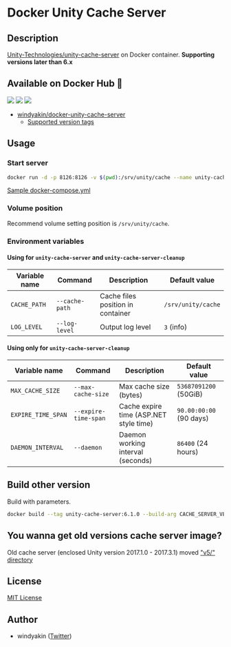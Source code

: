 # Docker Unity Cache Server

## Description

[Unity-Technologies/unity-cache-server](https://github.com/Unity-Technologies/unity-cache-server) on Docker container. **Supporting versions later than 6.x**

## Available on Docker Hub 🐳

![](https://images.microbadger.com/badges/image/windyakin/docker-unity-cache-server.svg)
![](https://github.com/windyakin/docker-unity-cache-server/workflows/Publish%20to%20Docker%20Hub/badge.svg?branch=master)
![](https://img.shields.io/docker/pulls/windyakin/docker-unity-cache-server?label=Docker%20pulls&logo=docker&logoColor=white)

* [windyakin/docker-unity-cache-server](https://hub.docker.com/r/windyakin/docker-unity-cache-server)
  * [Supported version tags](https://hub.docker.com/r/windyakin/docker-unity-cache-server/tags/)

## Usage

### Start server

```sh
docker run -d -p 8126:8126 -v $(pwd):/srv/unity/cache --name unity-cache-server windyakin/docker-unity-cache-server
```

[Sample docker-compose.yml](docker-compose.yml)

### Volume position

Recommend volume setting position is `/srv/unity/cache`.

### Environment variables

#### Using for `unity-cache-server` and `unity-cache-server-cleanup`

| Variable name |    Command     |            Description            |   Default value    |
| ------------- | -------------- | --------------------------------- | ------------------ |
| `CACHE_PATH`  | `--cache-path` | Cache files position in container | `/srv/unity/cache` |
| `LOG_LEVEL`   | `--log-level`  | Output log level                  | `3` (info)         |

#### Using only for `unity-cache-server-cleanup`

|   Variable name    |       Command        |              Description               |      Default value      |
| ------------------ | -------------------- | -------------------------------------- | ----------------------- |
| `MAX_CACHE_SIZE`   | `--max-cache-size`   | Max cache size (bytes)                 | `53687091200` (50GiB)   |
| `EXPIRE_TIME_SPAN` | `--expire-time-span` | Cache expire time (ASP.NET style time) | `90.00:00:00` (90 days) |
| `DAEMON_INTERVAL`  | `--daemon`           | Daemon working interval (seconds)      | `86400` (24 hours)      |

## Build other version

Build with parameters.

```sh
docker build --tag unity-cache-server:6.1.0 --build-arg CACHE_SERVER_VERSION=6.1.0 .
```

## You wanna get old versions cache server image?

Old cache server (enclosed Unity version 2017.1.0 - 2017.3.1) moved ["v5/" directory](v5)

## License

[MIT License](LICENSE)

## Author

* windyakin ([Twitter](https://twitter.com/MITLicense))
